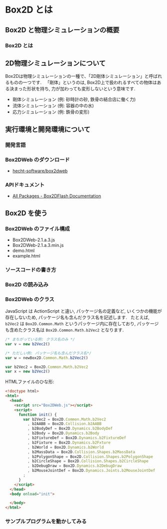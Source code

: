 # Box2D とは

## Box2D と物理シミュレーションの概要
### Box2D とは

## 2D物理シミュレーションについて
Box2Dは物理シミュレーションの一種で、「2D剛体シミュレーション」と呼ばれるものの一つです.  
「剛体」というのは, Box2D上で扱われるすべての物体はある決まった形状を持ち, 力が加わっても変形しないという意味です.

- 剛体シミュレーション (例: 砂時計の砂, 鉄骨の結合店に働く力)
- 流体シミュレーション (例: 容器の中の水)
- 応力シミュレーション (例: 鉄骨の変形)

## 実行環境と開発環境について
### 開発言語

### Box2DWeb のダウンロード
- [hecht-software/box2dweb](https://github.com/hecht-software/box2dweb)

### APIドキュメント
- [All Packages - Box2DFlash Documentation](http://www.box2dflash.org/docs/2.1a/reference/)

## Box2D を使う
### Box2DWeb のファイル構成
- Box2DWeb-2.1.a.3.js
- Box2DWeb-2.1.a.3.min.js
- demo.html
- example.html

### ソースコードの書き方

### Box2D の読み込み

### Box2DWeb のクラス
JavaScript は ActionScript と違い, パッケージ名の定義など, いくつかの機能が存在しないため,
パッケージ名も含んだクラス名を記述します.  
たとえば, `b2Vec2` は `Box2D.Common.Math` というパッケージ内に存在しており, 
パッケージも含めたクラス名は `Box2D.Common.Math.b2Vec2` となります.

```js
/* まちがっている例: クラス名のみ */
var v = new b2Vec2()

/* ただしい例: パッケージ名も含んだクラス名*/
var w = newBox2D.Common.Math.b2Vec2()
```

```js
var b2Vec2 = Box2D.Common.Math.b2Vec2
var x = new b2Vec2()
```

HTMLファイルのひな形:

```html
<!doctype html>
<html>
  <head>
    <script src="Box2DWeb.js"></script>
    <script>
      function init() {
        var b2Vec2 = Box2D.Common.Math.b2Vec2
          , b2AABB = Box2D.Collision.b2AABB
          , b2BodyDef = Box2D.Dynamics.b2BodyDef
          , b2Body = Box2D.Dynamics.b2Body
          , b2FixtureDef = Box2D.Dynamics.b2FixtureDef
          , b2Fixture = Box2D.Dynamics.b2Fxture
          , b2World = Box2D.Dynamics.b2World
          , b2MassData = Box2D.Collision.Shapes.b2MassData
          , b2PolygonShape = Box2D.Collision.Shapes.b2PolygonShape
          , b2CircleShape = Box2D.Collision.Shapes.b2CircleShape
          , b2DebugDraw = Box2D.Dynamics.b2DebugDraw
          , b2MouseJointDef = Box2D.Dynamics.Joints.b2MouseJointDef
        ;
      }
    </script>
  </head>
  <body onload="init">

  </body>
</html>
```

### サンプルプログラムを動かしてみる

